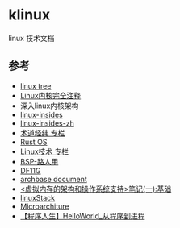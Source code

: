 # klinux

linux 技术文档

## 参考

- [linux tree](https://git.kernel.org/pub/scm/linux/kernel/git/torvalds/linux.git/tree/)
- [Linux内核完全注释](http://oldlinux.org/download/CLK-5.0-WithCover.pdf)
- 深入linux内核架构
- [linux-insides](https://github.com/0xAX/linux-insides)
- [linux-insides-zh](https://github.com/MintCN/linux-insides-zh)
- [术道经纬 专栏](https://www.zhihu.com/column/c_1108400140804726784)
- [Rust OS](https://os.phil-opp.com/zh-CN/)
- [Linux技术 专栏](https://www.zhihu.com/column/c_1445694677312245760)
- [BSP-路人甲](https://www.cnblogs.com/jianhua1992)
- [DF11G](https://www.cnblogs.com/DF11G)
- [archbase document](https://foxsen.github.io/archbase/)
- [<虚拟内存的架构和操作系统支持>笔记(一):基础](https://zhuanlan.zhihu.com/p/587353806)
- [linuxStack](https://github.com/g0dA/linuxStack)
- [Microarchiture](https://blog.csdn.net/hit_shaoqi/category_9791833.html)
- [【程序人生】HelloWorld_从程序到进程](https://blog.csdn.net/huiyeruzhou/article/details/130818548)